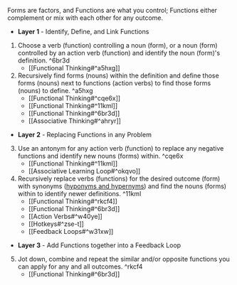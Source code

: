 Forms are factors, and Functions are what you control; Functions either complement or mix with each other for any outcome.
- **Layer 1** - Identify, Define, and Link Functions
1. Choose a verb (function) controlling a noun (form), or a noun (form) controlled by an action verb (function) and identify the noun (form)'s definition. ^6br3d
	- [[Functional Thinking#^a5hxg]]
2. Recursively find forms (nouns) within the definition and define those forms (nouns) next to functions (action verbs) to find those forms (nouns) to define. ^a5hxg
	- [[Functional Thinking#^cqe6x]]
	- [[Functional Thinking#^11kml]]
	- [[Functional Thinking#^6br3d]]
	- [[Associative Thinking#^ahryr]]
- **Layer 2** - Replacing Functions in any Problem
3. Use an antonym for any action verb (function) to replace any negative functions and identify new nouns (forms) within. ^cqe6x
    - [[Functional Thinking#^11kml]]
    - [[Associative Learning Loop#^okqvo]]
4. Recursively replace verbs (functions) for the desired outcome (form) with synonyms ([hyponyms and hypernyms](http://www.sinonimkata.com/)) and find the nouns (forms) within to identify newer definitions. ^11kml
    - [[Functional Thinking#^rkcf4]]
    - [[Functional Thinking#^6br3d]]
    - [[Action Verbs#^w40ye]]
    - [[Hotkeys#^zse-t]]
    - [[Feedback Loops#^w31xw]]
- **Layer 3** - Add Functions together into a Feedback Loop
5. Jot down, combine and repeat the similar and/or opposite functions you can apply for any and all outcomes. ^rkcf4
    - [[Functional Thinking#^6br3d]]
